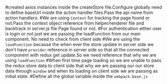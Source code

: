 
#created axios instances inside the createStore file.Configure globally need to define baseUrl inside the action handler files.Pass the api name from action handlers.
#We are using `Context` for tracking the page found or not.Pass the context object reference from helper/renderer file and backtrack in server.js file Page found or not.
#For authentication either user is login or not just we are passing the loadFunction from our main component. No need to check from client side
#We are using the `loadFunction` because the when ever the store update in server side we don't have `provider` reference in server side so that all the connected component with redux get update.So we need reference that why we are using `loadFunction`
#When first time page loading so we are unable to pass the redux store data to client side that why we are passing our our store data through `window` and when its loading on client side we are passing as initial state.
#Define all the global variable inside the `webpack.base.js`
